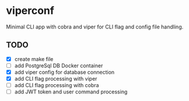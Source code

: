 # viperconf
Minimal CLI app with cobra and viper for CLI flag and config file handling.


## TODO

- [x] create make file
- [ ] add PostgreSql DB Docker container 
- [x] add viper config for database connection 
- [x] add CLI flag processing with viper
- [ ] add CLI flag processing with cobra
- [ ] add JWT token and user command processing
